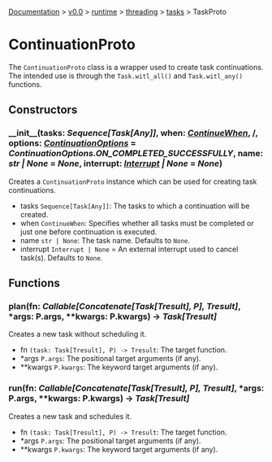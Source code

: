 [Documentation](/docs/documentation.md) >
 [v0.0](/docs/0.0/version.md) >
  [runtime](/docs/0.0/runtime/module.md) >
   [threading](/docs/0.0/runtime/threading/module.md) >
    [tasks](/docs/0.0/runtime/threading/tasks/module.md) >
     TaskProto

# ContinuationProto

The `ContinuationProto` class is a wrapper used to create task continuations. The intended use is through the `Task.witl_all()` and `Task.witl_any()` functions.

## Constructors

### \_\_init\_\_(tasks: _Sequence[Task[Any]]_, when: _[ContinueWhen](../continuation_when.md)_, /, options: _[ContinuationOptions](continuation_options.md)_ = _ContinuationOptions.ON_COMPLETED_SUCCESSFULLY_, name: _str | None_ = _None_, interrupt: _[Interrupt](interrupt.md) | None_ = _None_)

Creates a `ContinuationProto` instance which can be used for creating task continuations.

- tasks `Sequence[Task[Any]]`: The tasks to which a continuation will be created.
- when `ContinueWhen`: Specifies whether all tasks must be completed or just one before continuation is executed.
- name `str | None`: The task name. Defaults to `None`.
- interrupt `Interrupt | None` = An external interrupt used to cancel task(s). Defaults to `None`.

## Functions

### plan(fn: _Callable[Concatenate[Task[Tresult], P], Tresult]_, *args: P.args, **kwargs: P.kwargs) -> _Task[Tresult]_

Creates a new task without scheduling it.

- fn `(task: Task[Tresult], P) -> Tresult`: The target function.
- *args `P.args`: The positional target arguments (if any).
- **kwargs `P.kwargs`: The keyword target arguments (if any).

### run(fn: _Callable[Concatenate[Task[Tresult], P], Tresult]_, *args: P.args, **kwargs: P.kwargs) -> _Task[Tresult]_

Creates a new task and schedules it.

- fn `(task: Task[Tresult], P) -> Tresult`: The target function.
- *args `P.args`: The positional target arguments (if any).
- **kwargs `P.kwargs`: The keyword target arguments (if any).
